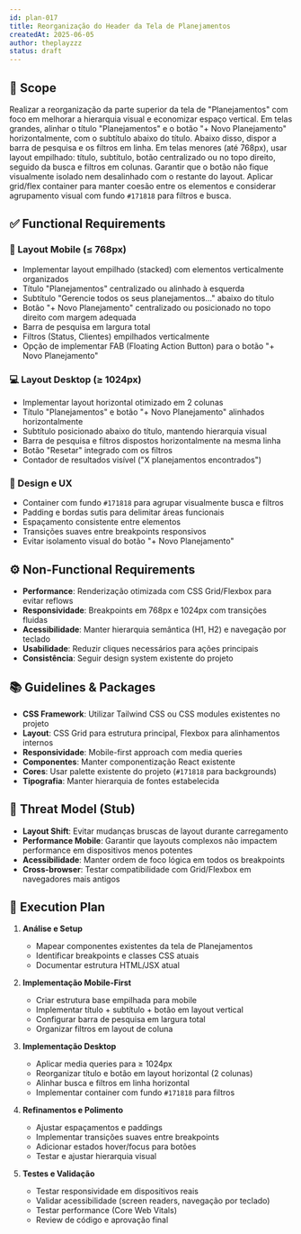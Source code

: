 ```yaml
---
id: plan-017
title: Reorganização do Header da Tela de Planejamentos
createdAt: 2025-06-05
author: theplayzzz
status: draft
---
```


## 🧩 Scope

Realizar a reorganização da parte superior da tela de "Planejamentos" com foco em melhorar a hierarquia visual e economizar espaço vertical. Em telas grandes, alinhar o título "Planejamentos" e o botão "+ Novo Planejamento" horizontalmente, com o subtítulo abaixo do título. Abaixo disso, dispor a barra de pesquisa e os filtros em linha. Em telas menores (até 768px), usar layout empilhado: título, subtítulo, botão centralizado ou no topo direito, seguido da busca e filtros em colunas. Garantir que o botão não fique visualmente isolado nem desalinhado com o restante do layout. Aplicar grid/flex container para manter coesão entre os elementos e considerar agrupamento visual com fundo `#171818` para filtros e busca.

## ✅ Functional Requirements

### 📱 Layout Mobile (≤ 768px)
- Implementar layout empilhado (stacked) com elementos verticalmente organizados
- Título "Planejamentos" centralizado ou alinhado à esquerda
- Subtítulo "Gerencie todos os seus planejamentos..." abaixo do título
- Botão "+ Novo Planejamento" centralizado ou posicionado no topo direito com margem adequada
- Barra de pesquisa em largura total
- Filtros (Status, Clientes) empilhados verticalmente
- Opção de implementar FAB (Floating Action Button) para o botão "+ Novo Planejamento"

### 💻 Layout Desktop (≥ 1024px)
- Implementar layout horizontal otimizado em 2 colunas
- Título "Planejamentos" e botão "+ Novo Planejamento" alinhados horizontalmente
- Subtítulo posicionado abaixo do título, mantendo hierarquia visual
- Barra de pesquisa e filtros dispostos horizontalmente na mesma linha
- Botão "Resetar" integrado com os filtros
- Contador de resultados visível ("X planejamentos encontrados")

### 🎨 Design e UX
- Container com fundo `#171818` para agrupar visualmente busca e filtros
- Padding e bordas sutis para delimitar áreas funcionais
- Espaçamento consistente entre elementos
- Transições suaves entre breakpoints responsivos
- Evitar isolamento visual do botão "+ Novo Planejamento"

## ⚙️ Non-Functional Requirements

- **Performance**: Renderização otimizada com CSS Grid/Flexbox para evitar reflows
- **Responsividade**: Breakpoints em 768px e 1024px com transições fluidas
- **Acessibilidade**: Manter hierarquia semântica (H1, H2) e navegação por teclado
- **Usabilidade**: Reduzir cliques necessários para ações principais
- **Consistência**: Seguir design system existente do projeto

## 📚 Guidelines & Packages

- **CSS Framework**: Utilizar Tailwind CSS ou CSS modules existentes no projeto
- **Layout**: CSS Grid para estrutura principal, Flexbox para alinhamentos internos
- **Responsividade**: Mobile-first approach com media queries
- **Componentes**: Manter componentização React existente
- **Cores**: Usar palette existente do projeto (`#171818` para backgrounds)
- **Tipografia**: Manter hierarquia de fontes estabelecida

## 🔐 Threat Model (Stub)

- **Layout Shift**: Evitar mudanças bruscas de layout durante carregamento
- **Performance Mobile**: Garantir que layouts complexos não impactem performance em dispositivos menos potentes
- **Acessibilidade**: Manter ordem de foco lógica em todos os breakpoints
- **Cross-browser**: Testar compatibilidade com Grid/Flexbox em navegadores mais antigos

## 🔢 Execution Plan

1. **Análise e Setup**
   - Mapear componentes existentes da tela de Planejamentos
   - Identificar breakpoints e classes CSS atuais
   - Documentar estrutura HTML/JSX atual

2. **Implementação Mobile-First**
   - Criar estrutura base empilhada para mobile
   - Implementar título + subtítulo + botão em layout vertical
   - Configurar barra de pesquisa em largura total
   - Organizar filtros em layout de coluna

3. **Implementação Desktop**
   - Aplicar media queries para ≥ 1024px
   - Reorganizar título e botão em layout horizontal (2 colunas)
   - Alinhar busca e filtros em linha horizontal
   - Implementar container com fundo `#171818` para filtros

4. **Refinamentos e Polimento**
   - Ajustar espaçamentos e paddings
   - Implementar transições suaves entre breakpoints
   - Adicionar estados hover/focus para botões
   - Testar e ajustar hierarquia visual

5. **Testes e Validação**
   - Testar responsividade em dispositivos reais
   - Validar acessibilidade (screen readers, navegação por teclado)
   - Testar performance (Core Web Vitals)
   - Review de código e aprovação final

